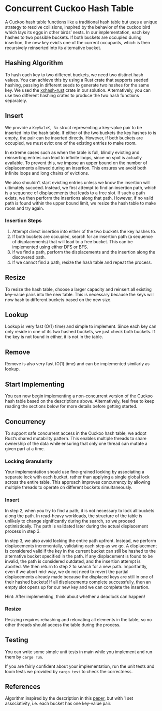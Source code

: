 # Concurrent Cuckoo Hash Table
A Cuckoo hash table functions like a traditional hash table but uses a unique strategy to resolve collisions, inspired by the behavior of the cuckoo bird which lays its eggs in other birds’ nests. In our implementation, each key hashes to two possible buckets. If both buckets are occupied during insertion, the new key evicts one of the current occupants, which is then recursively reinserted into its alternative bucket.

## Hashing Algorithm
To hash each key to two different buckets, we need two distinct hash values. You can achieve this by using a Rust crate that supports seeded hashing, passing in different seeds to generate two hashes for the same key. We used the [xxhash-rust](https://crates.io/crates/xxhash-rust) crate in our solution. Alternatively, you can use two different hashing crates to produce the two hash functions separately.

## Insert
We provide a `KeyVal<K, V>` struct representing a key-value pair to be inserted into the hash table. If either of the two buckets the key hashes to is empty, the pair can be inserted directly. However, if both buckets are occupied, we must evict one of the existing entries to make room.

In extreme cases such as when the table is full, blindly evicting and reinserting entries can lead to infinite loops, since no spot is actually available. To prevent this, we impose an upper bound on the number of displacements allowed during an insertion. This ensures we avoid both infinite loops and long chains of evictions.

We also shouldn't start evicting entries unless we know the insertion will ultimately succeed. Instead, we first attempt to find an insertion path, which is a sequence of displacements that leads to a free slot. If such a path exists, we then perform the insertions along that path. However, if no valid path is found within the upper bound limit, we resize the hash table to make room and try again.

### Insertion Steps
1. Attempt direct insertion into either of the two buckets the key hashes to.
2. If both buckets are occupied, search for an insertion path (a sequence of displacements) that will lead to a free bucket. This can be implemented using either DFS or BFS.
3. If we find a path, perform the displacements and the insertion along the discovered path.
4. If we cannot find a path, resize the hash table and repeat the process.

## Resize
To resize the hash table, choose a larger capacity and reinsert all existing key-value pairs into the new table. This is necessary because the keys will now hash to different buckets based on the new size.

## Lookup
Lookup is very fast (O(1) time) and simple to implement. Since each key can only reside in one of its two hashed buckets, we just check both buckets. If the key is not found in either, it is not in the table.

## Remove
Remove is also very fast (O(1) time) and can be implemented similarly as lookup.

## Start Implementing
You can now begin implementing a non-concurrent version of the Cuckoo hash table based on the descriptions above. Alternatively, feel free to keep reading the sections below for more details before getting started.

## Concurrency
To support safe concurrent access in the Cuckoo hash table, we adopt Rust’s shared mutability pattern. This enables multiple threads to share ownership of the data while ensuring that only one thread can mutate a given part at a time.

### Locking Granularity
Your implementation should use fine-grained locking by associating a separate lock with each bucket, rather than applying a single global lock across the entire table. This approach improves concurrency by allowing multiple threads to operate on different buckets simultaneously.

### Insert
In step 2, when you try to find a path, it is not necessary to lock all buckets along the path. In read-heavy workloads, the structure of the table is unlikely to change significantly during the search, so we proceed optimistically. The path is validated later during the actual displacement process in step 3.

In step 3, we also avoid locking the entire path upfront. Instead, we perform displacements incrementally, validating each step as we go. A displacement is considered valid if the key in the current bucket can still be hashed to the alternative bucket specified in the path. If any displacement is found to be invalid, the path is considered outdated, and the insertion attempt is aborted. We then return to step 2 to search for a new path. Importantly, even if we abort mid-way, we do not need to revert the partial displacements already made because the displaced keys are still in one of their hashed buckets! If all displacements complete successfully, then an empty slot opens up for our new key and we can complete the insertion.

Hint: After implementing, think about whether a deadlock can happen!

### Resize
Resizing requires rehashing and relocating all elements in the table, so no other threads should access the table during the process.

## Testing
You can write some simple unit tests in main while you implement and run them by `cargo run`.

If you are fairly confident about your implementation, run the unit tests and loom tests we provided by `cargo test` to check the correctness.

## References
Algorithm inspired by the description in this [paper](https://www.cs.princeton.edu/~mfreed/docs/cuckoo-eurosys14.pdf), but with 1 set associativity, i.e. each bucket has one key-value pair.
